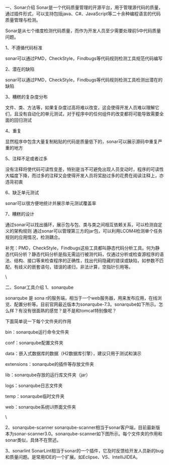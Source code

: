 一、Sonar介绍
Sonar是一个代码质量管理的开源平台，用于管理源代码的质量，通过插件形式，可以支持包括java、C#、JavaScript等二十余种编程语言的代码质量管理与检测。

Sonar是从七个维度检测代码质量，而作为开发人员至少需要处理前5中代码质量问题。

1、不遵循代码标准

sonar可以通过PMD，CheckStyle，Findbugs等代码规则检测工具规范代码编写

2、潜在的缺陷

sonar可以通过PMD，CheckStyle，Findbugs等代码规则检测工具检测出潜在的缺陷

3、糟糕的复杂度分布

文件、类、方法等，如果复杂度过高将难以改变，这会使得开发人员难以理解它们，且没有自动化的单元测试，对于程序中的任何组件的改变都将可能导致需要全面的回归测试

4、重复

显然程序中包含大量复制粘贴的代码是质量低下的，sonar可以展示源码中重复严重的地方

5、注释不足或者过多

没有注释将使代码可读性变差，特别是当不可避免出现人员变动时，程序的可读性大幅度下降，而过多的注释又会使得开发人员将奖励过多的花费在阅读注释上，亦违背初衷

6、缺乏单元测试

sonar可以很方便地统计并展示单元测试覆盖率

7、糟糕的设计

通过sonar可以找出循环，展示包与包、类与类之间相互依赖关系，可以检测自定义的架构规则 通过sonar可以管理第三方的jar包，可以利用LCOM4检测单个任务规则的应用情况，检测耦合。

补充：PMD，CheckStyle，Findbugs这些工具都叫静态代码分析工具。何为静态代码分析？静态代码分析是指无需运行被测代码，仅通过分析或检查源程序的语法、结构、接口等来检查程序的正确性，找出代码隐藏的错误或缺陷，如参数不匹配，有歧义的嵌套语句，错误的递归，非法计算，空指针引用等。

\

二、Sonar工具介绍
1、sonarqube

sonarqube 是 sona r的服务端，相当于一个web服务器，用来发布应用，在线浏览、配置分析等。目前官网最近版本为sonarqube-7.3。sonarqube如下所示。怎么样？有没有很面熟的感觉？是不是和tomcat特别像呢？

下面简单说一下每个文件夹的作用

bin：sonarqube运行命令文件夹

conf：sonarqube配置文件夹

data：嵌入式数据库的数据（H2数据库引擎），建议只用于测试和演示

extensions：sonarqube的插件等存放文件夹

lib：sonarqube存放的运行库文件夹（jar）

logs：sonarqube日志文件夹

temp：sonarqube临时文件夹

web：sonarqube系统UI界面文件夹

\

2、sonarqube-scanner
sonarqube-scanner相当于sonar客户端，目前最新版本为sonar-scanner3.0。sonarqube-scanner如下图所示。每个文件夹的作用和sonar类似，具体不在赘述。

3、sonarlint
SonarLint相当于sonar的一个插件，它及时反馈给开发人员新的bug和质量问题。是常用IDE的一个扩展。如Eclipse、VS、IntelliJIDEA。
